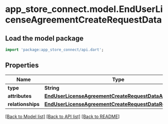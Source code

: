 # app_store_connect.model.EndUserLicenseAgreementCreateRequestData

## Load the model package
```dart
import 'package:app_store_connect/api.dart';
```

## Properties
Name | Type | Description | Notes
------------ | ------------- | ------------- | -------------
**type** | **String** |  | 
**attributes** | [**EndUserLicenseAgreementCreateRequestDataAttributes**](EndUserLicenseAgreementCreateRequestDataAttributes.md) |  | 
**relationships** | [**EndUserLicenseAgreementCreateRequestDataRelationships**](EndUserLicenseAgreementCreateRequestDataRelationships.md) |  | 

[[Back to Model list]](../README.md#documentation-for-models) [[Back to API list]](../README.md#documentation-for-api-endpoints) [[Back to README]](../README.md)



